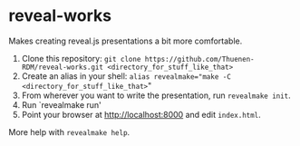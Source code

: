 # reveal-works
Makes creating reveal.js presentations a bit more comfortable.

1. Clone this repository: `git clone https://github.com/Thuenen-RDM/reveal-works.git <directory_for_stuff_like_that>`
2. Create an alias in your shell: `alias revealmake="make -C <directory_for_stuff_like_that>`"
3. From wherever you want to write the presentation, run `revealmake init`.
4. Run `revealmake run'
5. Point your browser at [http://localhost:8000](http://localhost:8000) and edit `index.html`.

More help with `revealmake help`.
